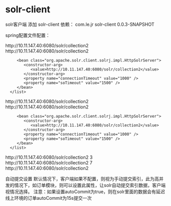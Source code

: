 # solr-client
solr客户端
添加 solr-client 依赖：
<dependency>
    <groupId>com.le.jr</groupId>
    <artifactId>solr-client</artifactId>
    <version>0.0.3-SNAPSHOT</version>
</dependency>

spring配置文件配置：
<!-- master，slave数据源组配置 -->
<bean id="solrServerGroup" class="com.le.jr.solr.client.datasource.SolrServerGroup" destroy-method="destory">
   <property name="masterServer">
      <bean class="org.apache.solr.client.solrj.impl.HttpSolrServer">
         <constructor-arg>
            <value>http://10.11.147.40:6080/solr/collection2</value>
         </constructor-arg>
         <property name="connectionTimeout" value="1000" />
         <property name="soTimeout" value="1500" />
      </bean>
   </property>

   <property name="slaveServerList">
      <list>
         <bean class="org.apache.solr.client.solrj.impl.HttpSolrServer">
            <constructor-arg>
               <value>http://10.11.147.40:6080/solr/collection2</value>
            </constructor-arg>
            <property name="connectionTimeout" value="1000" />
            <property name="soTimeout" value="1500" />
         </bean>
 
		 <bean class="org.apache.solr.client.solrj.impl.HttpSolrServer">
            <constructor-arg>
               <value>http://10.11.147.40:6080/solr/collection2</value>
            </constructor-arg>
            <property name="connectionTimeout" value="1000" />
            <property name="soTimeout" value="1500" />
         </bean>
      </list>
   </property>

   <property name="loadBalance">
      <bean class="com.le.jr.solr.client.loadstrategic.RandomLoadBalance" />
   </property>
</bean>

<bean id="solrClient" class="com.le.jr.solr.client.SolrHttpClient">
   <property name="solrServerGroup" ref="solrServerGroup" />
</bean>

<!-- master，slave数据源组配置 -->
<bean id="solrServerGroup" class="com.le.jr.solr.client.datasource.SolrServerGroup" destroy-method="destory">
   <property name="masterServer">
      <bean class="org.apache.solr.client.solrj.impl.HttpSolrServer">
         <constructor-arg>
            <value>http://10.11.147.40:6080/solr/collection2</value>
         </constructor-arg>
         <property name="connectionTimeout" value="1000" />
         <property name="soTimeout" value="1500" />
      </bean>
   </property>

   <property name="slaveServerList">
      <list>
         <bean class="org.apache.solr.client.solrj.impl.HttpSolrServer">
            <constructor-arg>
               <value>http://10.11.147.40:6080/solr/collection2</value>
            </constructor-arg>
            <property name="connectionTimeout" value="1000" />
            <property name="soTimeout" value="1500" />
         </bean>
 
		 <bean class="org.apache.solr.client.solrj.impl.HttpSolrServer">
            <constructor-arg>
               <value>http://10.11.147.40:6080/solr/collection2</value>
            </constructor-arg>
            <property name="connectionTimeout" value="1000" />
            <property name="soTimeout" value="1500" />
         </bean>
      </list>
   </property>

   <property name="loadBalance">
      <bean class="com.le.jr.solr.client.loadstrategic.PollLoadBalance" />
   </property>
</bean>

<bean id="solrClient" class="com.le.jr.solr.client.SolrHttpClient">
   <property name="solrServerGroup" ref="solrServerGroup" />
</bean>

<!-- master，slave数据源组配置 -->
<bean id="solrServerGroup" class="com.le.jr.solr.client.datasource.SolrServerGroup" destroy-method="destory">
   <property name="masterServer">
      <bean class="org.apache.solr.client.solrj.impl.HttpSolrServer">
         <constructor-arg>
            <value>http://10.11.147.40:6080/solr/collection2</value>
         </constructor-arg>
         <property name="connectionTimeout" value="1000" />
         <property name="soTimeout" value="1500" />
      </bean>
   </property>

   <property name="slaveServerList">
      <list>
		<bean class="com.le.jr.solr.client.datasource.WeightSolrServer">
   			<constructor-arg index="0">
      			<value>3</value>
   			</constructor-arg>
   			<constructor-arg index="1">
      			<bean class="org.apache.solr.client.solrj.impl.HttpSolrServer">
         			<constructor-arg>
            			<value>http://10.11.147.40:6080/solr/collection2</value>
         			</constructor-arg>
         			<property name="connectionTimeout" value="1000" />
         			<property name="soTimeout" value="1500" />
      			</bean>
   			</constructor-arg>
		</bean>
		<bean class="com.le.jr.solr.client.datasource.WeightSolrServer">
   			<constructor-arg index="0">
      			<value>7</value>
   			</constructor-arg>
   			<constructor-arg index="1">
      			<bean class="org.apache.solr.client.solrj.impl.HttpSolrServer">
         			<constructor-arg>
            			<value>http://10.11.147.40:6080/solr/collection2</value>
         			</constructor-arg>
         			<property name="connectionTimeout" value="1000" />
         			<property name="soTimeout" value="1500" />
      			</bean>
   			</constructor-arg>
		</bean>
      </list>
   </property>

   <property name="loadBalance">
      <bean class="com.le.jr.solr.client.loadstrategic.WeightLoadBalance" />
   </property>
</bean>

<bean id="solrClient" class="com.le.jr.solr.client.SolrHttpClient">
   <property name="solrServerGroup" ref="solrServerGroup" />
</bean>

自动提交设置
默认情况下，客户端如果不配置，则视为手动提交索引，此为高并发的情况下，如订单模块，则可以设置此属性，让solr自动提交索引数据，客户端视情况选择。
注意：如果设置autoCommit为true，则在solr里面的数据会有延迟
线上环境的订单autoCommit为15s提交一次
 
<bean id="solrClient" class="com.le.jr.solr.client.SolrHttpClient">
	<property name="solrServerGroup" ref="solrServerGroup" />
	<property name="autoCommit" value="true" />
</bean>
